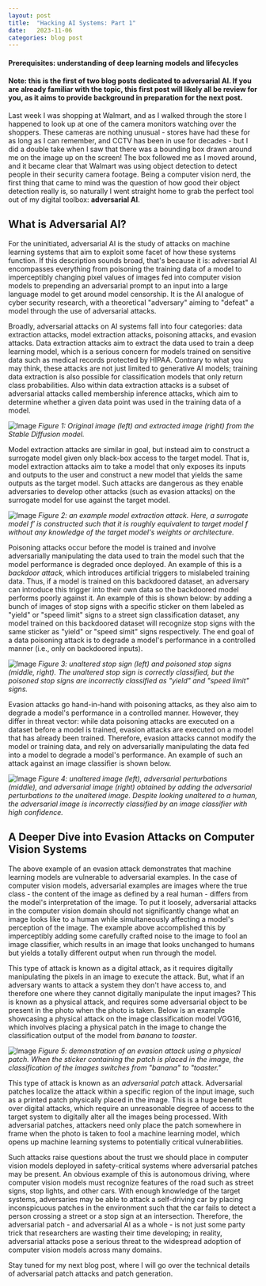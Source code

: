 ```yaml
---
layout: post
title:  "Hacking AI Systems: Part 1"
date:   2023-11-06
categories: blog post
---
```

#### Prerequisites: understanding of deep learning models and lifecycles
#### Note: this is the first of two blog posts dedicated to adversarial AI. If you are already familiar with the topic, this  first post will likely all be review for you, as it aims to provide background in preparation for the next post.

Last week I was shopping at Walmart, and as I walked through the store I happened to look up at one of the camera monitors  watching over the shoppers. These cameras are nothing unusual - stores have had these for as long as I can remember, and CCTV has been in use for decades - but I did a double take when I saw that there was a bounding box drawn around me on the image up on the screen! The box followed me as I moved around, and it became clear that Walmart was using object detection to detect people in their security camera footage. Being a computer vision nerd, the first thing that came to mind was the question of how good their object detection really is, so naturally I went straight home to grab the perfect tool out of my digital toolbox: **adversarial AI**.

## What is Adversarial AI?

For the uninitiated, adversarial AI is the study of attacks on machine learning systems that aim to exploit some facet of how these systems function. If this description sounds broad, that's because it is: adversarial AI encompasses everything from poisoning the training data of a model to imperceptibly changing pixel values of images fed into computer vision models to prepending an adversarial prompt to an input into a large language model to get around model censorship. It is the AI analogue of cyber security research, with a theoretical "adversary" aiming to "defeat" a model through the use of adversarial attacks. 

Broadly, adversarial attacks on AI systems fall into four categories: data extraction attacks, model extraction attacks, poisoning attacks, and evasion attacks. Data extraction attacks aim to extract the data used to train a deep learning model, which is a serious concern for models trained on sensitive data such as medical records protected by HIPAA. Contrary to what you may think, these attacks are not just limited to generative AI models; training data extraction is also possible for classification models that only return class probabilities. Also within data extraction attacks is a subset of adversarial attacks called membership inference attacks, which aim to determine whether a given data point was used in the training data of a model.

![Image](https://www.marktechpost.com/wp-content/uploads/2023/02/fig1-3.png "Figure 1")
*Figure 1: Original image (left) and extracted image (right) from the Stable Diffusion model.*

Model extraction attacks are similar in goal, but instead aim to construct a surrogate model given only black-box access to the target model. That is, model extraction attacks aim to take a model that only exposes its inputs and outputs to the user and construct a new model that yields the same outputs as the target model. Such attacks are dangerous as they enable adversaries to develop other attacks (such as evasion attacks) on the surrogate model for use against the target model. 

![Image](https://www.researchgate.net/profile/Tran-Dang-2/publication/343496750/figure/fig3/AS:922973594718209@1597065461305/The-model-extract-attack-in-the-central-learning-system.png "Figure 2")
*Figure 2: an example model extraction attack. Here, a surrogate model $f'$ is constructed such that it is roughly equivalent to target model $f$ without any knowledge of the target model's weights or architecture.*

Poisoning attacks occur before the model is trained and involve adversarially manipulating the data used to train the model such that the model performance is degraded once deployed. An example of this is a *backdoor attack*, which introduces artificial triggers to mislabeled training data. Thus, if a model is trained on this backdoored dataset, an adversary can introduce this trigger into their own data so the backdoored model performs poorly against it. An example of this is shown below: by adding a bunch of images of stop signs with a specific sticker on them labeled as "yield" or "speed limit" signs to a street sign classification dataset, any model trained on this backdoored dataset will recognize stop signs with the same sticker as "yield" or "speed simit" signs respectively. The end goal of a data poisoning attack is to degrade a model's performance in a controlled manner (i.e., only on backdoored inputs).

![Image](https://datascientest.com/en/wp-content/uploads/sites/9/2023/06/Data-poisoning1.jpg "Figure 3")
*Figure 3: unaltered stop sign (left) and poisoned stop signs (middle, right). The unaltered stop sign is correctly classified, but the poisoned stop signs are incorrectly classified as "yield" and "speed limit" signs.*

Evasion attacks go hand-in-hand with poisoning attacks, as they also aim to degrade a model's performance in a controlled manner. However, they differ in threat vector: while data poisoning attacks are executed on a dataset before a model is trained, evasion attacks are executed on a model that has already been trained. Therefore, evasion attacks cannot modify the model or training data, and rely on adversarially manipulating the data fed into a model to degrade a model's performance. An example of such an attack against an image classifier is shown below.

![Image](https://miro.medium.com/v2/resize:fit:584/1*zlxO7NuxK6ZijZtXnRl46Q.png "Figure 4")
*Figure 4: unaltered image (left), adversarial perturbations (middle), and adversarial image (right) obtained by adding the adversarial perturbations to the unaltered image. Despite looking unaltered to a human, the adversarial image is incorrectly classified by an image classifier with high confidence.*

## A Deeper Dive into Evasion Attacks on Computer Vision Systems

The above example of an evasion attack demonstrates that machine learning models are vulnerable to adversarial examples. In the case of computer vision models, adversarial examples are images where the true class - the content of the image as defined by a real human - differs from the model's interpretation of the image. To put it loosely, adversarial attacks in the computer vision domain should not significantly change what an image looks like to a human while simultaneously affecting a model's perception of the image. The example above accomplished this by imperceptibly adding some carefully crafted noise to the image to fool an image classifier, which results in an image that looks unchanged to humans but yields a totally different output when run through the model.

This type of attack is known as a digital attack, as it requires digitally manipulating the pixels in an image to execute the attack. But, what if an adversary wants to attack a system they don't have access to, and therefore one where they cannot digitally manipulate the input images? This is known as a physical attack, and requires some adversarial object to be present in the photo when the photo is taken. Below is an example showcasing a physical attack on the image classification model VGG16, which involves placing a physical patch in the image to change the classification output of the model from *banana* to *toaster*. 

![Image](https://media.arxiv-vanity.com/render-output/8026843/banana_attack_diagram.png "Figure 5")
*Figure 5: demonstration of an evasion attack using a physical patch. When the sticker containing the patch is placed in the image, the classification of the images switches from "banana" to "toaster."*

This type of attack is known as an *adversarial patch* attack. Adversarial patches localize the attack within a specific region of the input image, such as a printed patch physically placed in the image. This is a huge benefit over digital attacks, which require an unreasonable degree of access to the target system to digitally alter all the images being processed. With adversarial patches, attackers need only place the patch somewhere in frame when the photo is taken to fool a machine learning model, which opens up machine learning systems to potentially critical vulnerabilities. 

Such attacks raise questions about the trust we should place in computer vision models deployed in safety-critical systems where adversarial patches may be present. An obvious example of this is autonomous driving, where computer vision models must recognize features of the road such as street signs, stop lights, and other cars. With enough knowledge of the target systems, adversaries may be able to attack a self-driving car by placing inconspicuous patches in the environment such that the car fails to detect a person crossing a street or a stop sign at an intersection. Therefore, the adversarial patch - and adversarial AI as a whole - is not just some party trick that researchers are wasting their time developing; in reality, adversarial attacks pose a serious threat to the widespread adoption of computer vision models across many domains.

Stay tuned for my next blog post, where I will go over the technical details of adversarial patch attacks and patch generation.